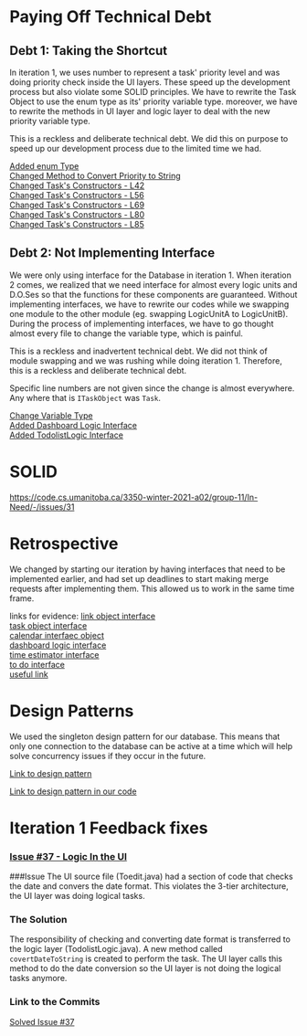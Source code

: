 # Paying Off Technical Debt
## Debt 1: Taking the Shortcut
In iteration 1, we uses number to represent a task' priority level and was doing priority check inside the UI layers. These speed up the development process but also violate some SOLID principles. We have to rewrite the Task Object to use the enum type as its' priority variable type. moreover, we have to rewrite the methods in UI layer and logic layer to deal with the new priority variable type.

This is a reckless and deliberate technical debt. We did this on purpose to speed up our development process due to the limited time we had.

[Added enum Type](https://code.cs.umanitoba.ca/3350-winter-2021-a01/your-internet-neighbours-group-11/-/blob/a0b2ea12c5757de9ad20e28afb1f5a1d0dd21e22/app/src/main/java/com/groupeleven/studentlife/domainSpecificObjects/ITaskObject.java#L4)    
[Changed Method to Convert Priority to String](https://code.cs.umanitoba.ca/3350-winter-2021-a01/your-internet-neighbours-group-11/-/blob/172a43a50f4e95c6f9d5c42f1cb593dbb804f737/app/src/main/java/com/groupeleven/studentlife/logic/TodolistLogic.java#L112)    
[Changed Task's Constructors - L42](https://code.cs.umanitoba.ca/3350-winter-2021-a01/your-internet-neighbours-group-11/-/blob/b1f602f980b5abf9819687dd3288ffc4035a4911/app/src/main/java/com/groupeleven/studentlife/domainSpecificObjects/Task.java#L42)    
[Changed Task's Constructors - L56](https://code.cs.umanitoba.ca/3350-winter-2021-a01/your-internet-neighbours-group-11/-/blob/b1f602f980b5abf9819687dd3288ffc4035a4911/app/src/main/java/com/groupeleven/studentlife/domainSpecificObjects/Task.java#L56)   
[Changed Task's Constructors - L69](https://code.cs.umanitoba.ca/3350-winter-2021-a01/your-internet-neighbours-group-11/-/blob/b1f602f980b5abf9819687dd3288ffc4035a4911/app/src/main/java/com/groupeleven/studentlife/domainSpecificObjects/Task.java#L69)   
[Changed Task's Constructors - L80](https://code.cs.umanitoba.ca/3350-winter-2021-a01/your-internet-neighbours-group-11/-/blob/b1f602f980b5abf9819687dd3288ffc4035a4911/app/src/main/java/com/groupeleven/studentlife/domainSpecificObjects/Task.java#L80)   
[Changed Task's Constructors - L85](https://code.cs.umanitoba.ca/3350-winter-2021-a01/your-internet-neighbours-group-11/-/blob/b1f602f980b5abf9819687dd3288ffc4035a4911/app/src/main/java/com/groupeleven/studentlife/domainSpecificObjects/Task.java#L85)   



## Debt 2: Not Implementing Interface
We were only using interface for the Database in iteration 1. When iteration 2 comes, we realized that we need interface for almost every logic units and D.O.Ses so that the functions for these components are guaranteed. Without implementing interfaces, we have to rewrite our codes while we swapping one module to the other module (eg. swapping LogicUnitA to LogicUnitB). During the process of implementing interfaces, we have to go thought almost every file to change the variable type, which is painful.  

This is a reckless and inadvertent technical debt. We did not think of module swapping and we was rushing while doing iteration 1. Therefore, this is a reckless and deliberate technical debt.  

Specific line numbers are not given since the change is almost everywhere. Any where that is `ITaskObject` was `Task`.    

[Change Variable Type](https://code.cs.umanitoba.ca/3350-winter-2021-a01/your-internet-neighbours-group-11/-/commit/119c6cc7054c8f307fcdb8397a0d4ecf8cfd19ba#5f0b738fa288df1e816a4210dec216b750bf9a62_71_68)    
[Added Dashboard Logic Interface](https://code.cs.umanitoba.ca/3350-winter-2021-a01/your-internet-neighbours-group-11/-/commit/db63b5c7663bd99a8837822012390162cc17d9a6)    
[Added TodolistLogic Interface](https://code.cs.umanitoba.ca/3350-winter-2021-a01/your-internet-neighbours-group-11/-/commit/266be02b3fdf1a46a7f121f10d06679aa8e675cd)    



# SOLID

https://code.cs.umanitoba.ca/3350-winter-2021-a02/group-11/In-Need/-/issues/31

#  Retrospective

We changed by starting our iteration by having interfaces that need to be implemented earlier, and had set up deadlines to start making merge requests after implementing them. This allowed us to work in the same time frame.

links for evidence:
[link object interface](https://code.cs.umanitoba.ca/3350-winter-2021-a01/your-internet-neighbours-group-11/-/commit/b378ea4130969b66ca840bd0eb0c9b0cd28e1414)    
[task object interface](https://code.cs.umanitoba.ca/3350-winter-2021-a01/your-internet-neighbours-group-11/-/commit/7f32f80659f1e34a07713d78759990a81c664660)     
[calendar interfaec object](https://code.cs.umanitoba.ca/3350-winter-2021-a01/your-internet-neighbours-group-11/-/commit/0a4a8df196207161ffe2d45c9686aa38d3b5e3e4)     
[dashboard logic interface](https://code.cs.umanitoba.ca/3350-winter-2021-a01/your-internet-neighbours-group-11/-/commit/db63b5c7663bd99a8837822012390162cc17d9a6)    
[time estimator interface](https://code.cs.umanitoba.ca/3350-winter-2021-a01/your-internet-neighbours-group-11/-/commit/0e41f1d1a8e39e3e8938d6fff3cf1b1e128e8018)      
[to do interface](https://code.cs.umanitoba.ca/3350-winter-2021-a01/your-internet-neighbours-group-11/-/commit/266be02b3fdf1a46a7f121f10d06679aa8e675cd)     
[useful link](https://code.cs.umanitoba.ca/3350-winter-2021-a01/your-internet-neighbours-group-11/-/commit/b378ea4130969b66ca840bd0eb0c9b0cd28e1414)    


# Design Patterns

We used the singleton design pattern for our database. This means that only one connection to the database can be active at a time which will help solve concurrency issues if they occur in the future. 

[Link to design pattern](https://refactoring.guru/design-patterns/singleton)

[Link to design pattern in our code](https://code.cs.umanitoba.ca/3350-winter-2021-a01/your-internet-neighbours-group-11/-/blob/master/app/src/main/java/com/groupeleven/studentlife/data/DB.java#L25)





# Iteration 1 Feedback fixes

### [Issue #37 - Logic In the UI](https://code.cs.umanitoba.ca/3350-winter-2021-a01/your-internet-neighbours-group-11/-/issues/37)

###Issue
The UI source file (Toedit.java) had a section of code that checks the date and convers the date format. This violates the 3-tier architecture, the UI layer was doing logical tasks.

### The Solution
The responsibility of checking and converting date format is transferred to the logic layer (TodolistLogic.java). A new method called `covertDateToString` is created to perform the task. The UI layer calls this method to do the date conversion so the UI layer is not doing the logical tasks anymore.

### Link to the Commits
[Solved Issue #37](https://code.cs.umanitoba.ca/3350-winter-2021-a01/your-internet-neighbours-group-11/-/commit/d89fd50c88f54d1410446a951f787a4f34aa76e0)
